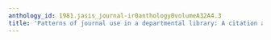 ```yaml
---
anthology_id: 1981.jasis_journal-ir0anthology0volumeA32A4.3
title: 'Patterns of journal use in a departmental library: A citation analysis'
---
```

